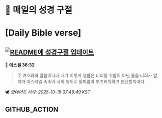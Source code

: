 # 🙏 매일의 성경 구절
# [Daily Bible verse]
## [![README에 성경구절 업데이트](https://github.com/DONGSUKA/first_test/actions/workflows/update-readme-bible.yml/badge.svg)](https://github.com/DONGSUKA/first_test/actions/workflows/update-readme-bible.yml)
<!-- START_BIBLE_VERSE -->
📖 **에스겔 36:32**
> 주 여호와의 말씀이니라 내가 이렇게 행함은 너희를 위함이 아닌 줄을 너희가 알리라 이스라엘 족속아 너희 행위로 말미암아 부끄러워하고 한탄할지어다

🕊️ _업데이트 시각: 2025-10-16 07:49:49 KST_
  <!-- END_BIBLE_VERSE -->
## GITHUB_ACTION
